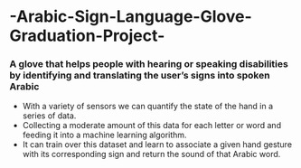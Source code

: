 # -Arabic-Sign-Language-Glove-Graduation-Project-
### A glove that helps people with hearing or speaking disabilities by identifying and translating the user’s signs into spoken Arabic 
* With a variety of sensors we can quantify the state of the hand in a series of data.
* Collecting a moderate amount of this data for each letter or word and feeding it into a machine learning algorithm.
* It can train over this dataset and learn to associate a given hand gesture with its corresponding  sign and return the sound of that Arabic word.
